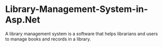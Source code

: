 # Library-Management-System-in-Asp.Net
A library management system is a software that helps librarians and users to manage books and records in a library.
